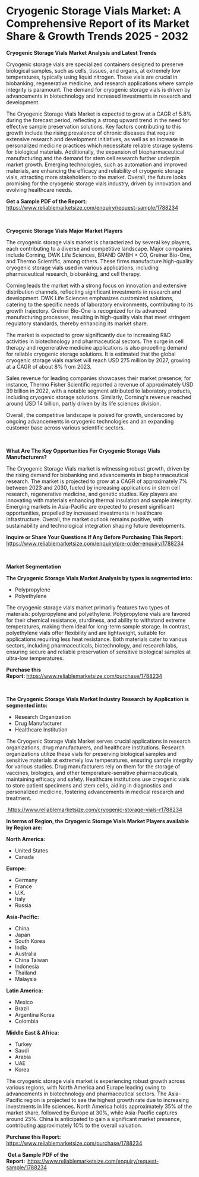 <p><h1>Cryogenic Storage Vials Market: A Comprehensive Report of its Market Share & Growth Trends 2025 - 2032</h1></p><p><strong>Cryogenic Storage Vials Market Analysis and Latest Trends</strong></p>
<p><p>Cryogenic storage vials are specialized containers designed to preserve biological samples, such as cells, tissues, and organs, at extremely low temperatures, typically using liquid nitrogen. These vials are crucial in biobanking, regenerative medicine, and research applications where sample integrity is paramount. The demand for cryogenic storage vials is driven by advancements in biotechnology and increased investments in research and development.</p><p>The Cryogenic Storage Vials Market is expected to grow at a CAGR of 5.8% during the forecast period, reflecting a strong upward trend in the need for effective sample preservation solutions. Key factors contributing to this growth include the rising prevalence of chronic diseases that require extensive research and development initiatives, as well as an increase in personalized medicine practices which necessitate reliable storage systems for biological materials. Additionally, the expansion of biopharmaceutical manufacturing and the demand for stem cell research further underpin market growth. Emerging technologies, such as automation and improved materials, are enhancing the efficacy and reliability of cryogenic storage vials, attracting more stakeholders to the market. Overall, the future looks promising for the cryogenic storage vials industry, driven by innovation and evolving healthcare needs.</p></p>
<p><strong>Get a Sample PDF of the Report:&nbsp;</strong> <a href="https://www.reliablemarketsize.com/enquiry/request-sample/1788234?utm_campaign=2478&utm_medium=2&utm_source=Github&utm_content=ia&utm_term=13042025&utm_id=cryogenic-storage-vials">https://www.reliablemarketsize.com/enquiry/request-sample/1788234</a></p>
<p>&nbsp;</p>
<p><strong>Cryogenic Storage Vials Major Market Players</strong></p>
<p><p>The cryogenic storage vials market is characterized by several key players, each contributing to a diverse and competitive landscape. Major companies include Corning, DWK Life Sciences, BRAND GMBH + CO, Greiner Bio-One, and Thermo Scientific, among others. These firms manufacture high-quality cryogenic storage vials used in various applications, including pharmaceutical research, biobanking, and cell therapy.</p><p>Corning leads the market with a strong focus on innovation and extensive distribution channels, reflecting significant investments in research and development. DWK Life Sciences emphasizes customized solutions, catering to the specific needs of laboratory environments, contributing to its growth trajectory. Greiner Bio-One is recognized for its advanced manufacturing processes, resulting in high-quality vials that meet stringent regulatory standards, thereby enhancing its market share.</p><p>The market is expected to grow significantly due to increasing R&D activities in biotechnology and pharmaceutical sectors. The surge in cell therapy and regenerative medicine applications is also propelling demand for reliable cryogenic storage solutions. It is estimated that the global cryogenic storage vials market will reach USD 275 million by 2027, growing at a CAGR of about 8% from 2023.</p><p>Sales revenue for leading companies showcases their market presence; for instance, Thermo Fisher Scientific reported a revenue of approximately USD 39 billion in 2022, with a notable segment attributed to laboratory products, including cryogenic storage solutions. Similarly, Corning's revenue reached around USD 14 billion, partly driven by its life sciences division.</p><p>Overall, the competitive landscape is poised for growth, underscored by ongoing advancements in cryogenic technologies and an expanding customer base across various scientific sectors.</p></p>
<p>&nbsp;</p>
<p><strong>What Are The Key Opportunities For Cryogenic Storage Vials Manufacturers?</strong></p>
<p><p>The Cryogenic Storage Vials market is witnessing robust growth, driven by the rising demand for biobanking and advancements in biopharmaceutical research. The market is projected to grow at a CAGR of approximately 7% between 2023 and 2030, fueled by increasing applications in stem cell research, regenerative medicine, and genetic studies. Key players are innovating with materials enhancing thermal insulation and sample integrity. Emerging markets in Asia-Pacific are expected to present significant opportunities, propelled by increased investments in healthcare infrastructure. Overall, the market outlook remains positive, with sustainability and technological integration shaping future developments.</p></p>
<p><strong>Inquire or Share Your Questions If Any Before Purchasing This Report:</strong> <a href="https://www.reliablemarketsize.com/enquiry/pre-order-enquiry/1788234?utm_campaign=2478&utm_medium=2&utm_source=Github&utm_content=ia&utm_term=13042025&utm_id=cryogenic-storage-vials">https://www.reliablemarketsize.com/enquiry/pre-order-enquiry/1788234</a></p>
<p>&nbsp;</p>
<p><strong>Market Segmentation</strong></p>
<p><strong>The Cryogenic Storage Vials Market Analysis by types is segmented into:</strong></p>
<p><ul><li>Polypropylene</li><li>Polyethylene</li></ul></p>
<p><p>The cryogenic storage vials market primarily features two types of materials: polypropylene and polyethylene. Polypropylene vials are favored for their chemical resistance, sturdiness, and ability to withstand extreme temperatures, making them ideal for long-term sample storage. In contrast, polyethylene vials offer flexibility and are lightweight, suitable for applications requiring less heat resistance. Both materials cater to various sectors, including pharmaceuticals, biotechnology, and research labs, ensuring secure and reliable preservation of sensitive biological samples at ultra-low temperatures.</p></p>
<p><strong>Purchase this Report:&nbsp;</strong><a href="https://www.reliablemarketsize.com/purchase/1788234?utm_campaign=2478&utm_medium=2&utm_source=Github&utm_content=ia&utm_term=13042025&utm_id=cryogenic-storage-vials">https://www.reliablemarketsize.com/purchase/1788234</a></p>
<p>&nbsp;</p>
<p><strong>The Cryogenic Storage Vials Market Industry Research by Application is segmented into:</strong></p>
<p><ul><li>Research Organization</li><li>Drug Manufacturer</li><li>Healthcare Institution</li></ul></p>
<p><p>The Cryogenic Storage Vials Market serves crucial applications in research organizations, drug manufacturers, and healthcare institutions. Research organizations utilize these vials for preserving biological samples and sensitive materials at extremely low temperatures, ensuring sample integrity for various studies. Drug manufacturers rely on them for the storage of vaccines, biologics, and other temperature-sensitive pharmaceuticals, maintaining efficacy and safety. Healthcare institutions use cryogenic vials to store patient specimens and stem cells, aiding in diagnostics and personalized medicine, fostering advancements in medical research and treatment.</p></p>
<p><a href="https://www.reliablemarketsize.com/cryogenic-storage-vials-r1788234?utm_campaign=2478&utm_medium=2&utm_source=Github&utm_content=ia&utm_term=13042025&utm_id=cryogenic-storage-vials">&nbsp;https://www.reliablemarketsize.com/cryogenic-storage-vials-r1788234</a></p>
<p><strong>In terms of Region, the Cryogenic Storage Vials Market Players available by Region are:</strong></p>
<p>
    <p> <strong> North America: </strong>
        <ul>
            <li>United States</li>
            <li>Canada</li>
        </ul>
        </p> 
    <p> <strong> Europe: </strong>
        <ul>
            <li>Germany</li>
            <li>France</li>
            <li>U.K.</li>
            <li>Italy</li>
            <li>Russia</li>
        </ul>
        </p> 
    <p> <strong> Asia-Pacific: </strong>
        <ul>
            <li>China</li>
            <li>Japan</li>
            <li>South Korea</li>
            <li>India</li>
            <li>Australia</li>
            <li>China Taiwan</li>
            <li>Indonesia</li>
            <li>Thailand</li>
            <li>Malaysia</li>
        </ul>
        </p> 
    <p> <strong> Latin America: </strong>
        <ul>
            <li>Mexico</li>
            <li>Brazil</li>
            <li>Argentina Korea</li>
            <li>Colombia</li>
        </ul>
        </p> 
    <p> <strong> Middle East & Africa: </strong>
        <ul>
            <li>Turkey</li>
            <li>Saudi</li>
            <li>Arabia</li>
            <li>UAE</li>
            <li>Korea</li>
        </ul>
    </p>
    </p>
<p><p>The cryogenic storage vials market is experiencing robust growth across various regions, with North America and Europe leading owing to advancements in biotechnology and pharmaceutical sectors. The Asia-Pacific region is projected to see the highest growth rate due to increasing investments in life sciences. North America holds approximately 35% of the market share, followed by Europe at 30%, while Asia-Pacific captures around 25%. China is anticipated to gain a significant market presence, contributing approximately 10% to the overall valuation.</p></p>
<p><strong>Purchase this Report: </strong><a href="https://www.reliablemarketsize.com/purchase/1788234?utm_campaign=2478&utm_medium=2&utm_source=Github&utm_content=ia&utm_term=13042025&utm_id=cryogenic-storage-vials">https://www.reliablemarketsize.com/purchase/1788234</a></p>
<p>&nbsp;<strong>Get a Sample PDF of the Report:&nbsp;&nbsp;</strong><a href="https://www.reliablemarketsize.com/enquiry/request-sample/1788234?utm_campaign=2478&utm_medium=2&utm_source=Github&utm_content=ia&utm_term=13042025&utm_id=cryogenic-storage-vials">https://www.reliablemarketsize.com/enquiry/request-sample/1788234</a></p>
<p><strong></strong></p>
<p><p></p><p></p><p></p></p>